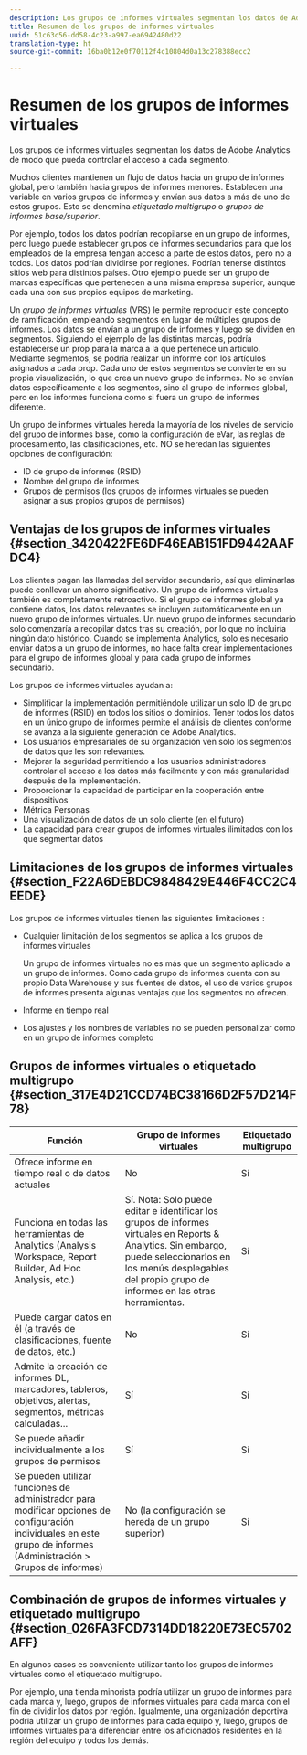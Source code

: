 ```yaml
---
description: Los grupos de informes virtuales segmentan los datos de Adobe Analytics de modo que pueda controlar el acceso a cada segmento.
title: Resumen de los grupos de informes virtuales
uuid: 51c63c56-dd58-4c23-a997-ea6942480d22
translation-type: ht
source-git-commit: 16ba0b12e0f70112f4c10804d0a13c278388ecc2

---
```



# Resumen de los grupos de informes virtuales

Los grupos de informes virtuales segmentan los datos de Adobe Analytics de modo que pueda controlar el acceso a cada segmento.

Muchos clientes mantienen un flujo de datos hacia un grupo de informes global, pero también hacia grupos de informes menores. Establecen una variable en varios grupos de informes y envían sus datos a más de uno de estos grupos. Esto se denomina *etiquetado multigrupo* o *grupos de informes base/superior*.

Por ejemplo, todos los datos podrían recopilarse en un grupo de informes, pero luego puede establecer grupos de informes secundarios para que los empleados de la empresa tengan acceso a parte de estos datos, pero no a todos. Los datos podrían dividirse por regiones. Podrían tenerse distintos sitios web para distintos países. Otro ejemplo puede ser un grupo de marcas específicas que pertenecen a una misma empresa superior, aunque cada una con sus propios equipos de marketing.

Un *grupo de informes virtuales* (VRS) le permite reproducir este concepto de ramificación, empleando segmentos en lugar de múltiples grupos de informes. Los datos se envían a un grupo de informes y luego se dividen en segmentos. Siguiendo el ejemplo de las distintas marcas, podría establecerse un prop para la marca a la que pertenece un artículo. Mediante segmentos, se podría realizar un informe con los artículos asignados a cada prop. Cada uno de estos segmentos se convierte en su propia visualización, lo que crea un nuevo grupo de informes. No se envían datos específicamente a los segmentos, sino al grupo de informes global, pero en los informes funciona como si fuera un grupo de informes diferente.

Un grupo de informes virtuales hereda la mayoría de los niveles de servicio del grupo de informes base, como la configuración de eVar, las reglas de procesamiento, las clasificaciones, etc. NO se heredan las siguientes opciones de configuración:

* ID de grupo de informes (RSID)
* Nombre del grupo de informes
* Grupos de permisos (los grupos de informes virtuales se pueden asignar a sus propios grupos de permisos)

## Ventajas de los grupos de informes virtuales {#section_3420422FE6DF46EAB151FD9442AAFDC4}

Los clientes pagan las llamadas del servidor secundario, así que eliminarlas puede conllevar un ahorro significativo. Un grupo de informes virtuales también es completamente retroactivo. Si el grupo de informes global ya contiene datos, los datos relevantes se incluyen automáticamente en un nuevo grupo de informes virtuales. Un nuevo grupo de informes secundario solo comenzaría a recopilar datos tras su creación, por lo que no incluiría ningún dato histórico. Cuando se implementa Analytics, solo es necesario enviar datos a un grupo de informes, no hace falta crear implementaciones para el grupo de informes global y para cada grupo de informes secundario.

Los grupos de informes virtuales ayudan a:

* Simplificar la implementación permitiéndole utilizar un solo ID de grupo de informes (RSID) en todos los sitios o dominios. Tener todos los datos en un único grupo de informes permite el análisis de clientes conforme se avanza a la siguiente generación de Adobe Analytics.
* Los usuarios empresariales de su organización ven solo los segmentos de datos que les son relevantes.
* Mejorar la seguridad permitiendo a los usuarios administradores controlar el acceso a los datos más fácilmente y con más granularidad después de la implementación.
* Proporcionar la capacidad de participar en la cooperación entre dispositivos
* Métrica Personas
* Una visualización de datos de un solo cliente (en el futuro)
* La capacidad para crear grupos de informes virtuales ilimitados con los que segmentar datos

## Limitaciones de los grupos de informes virtuales {#section_F22A6DEBDC9848429E446F4CC2C4EEDE}

Los grupos de informes virtuales tienen las siguientes limitaciones :

* Cualquier limitación de los segmentos se aplica a los grupos de informes virtuales

   Un grupo de informes virtuales no es más que un segmento aplicado a un grupo de informes. Como cada grupo de informes cuenta con su propio Data Warehouse y sus fuentes de datos, el uso de varios grupos de informes presenta algunas ventajas que los segmentos no ofrecen.
* Informe en tiempo real
* Los ajustes y los nombres de variables no se pueden personalizar como en un grupo de informes completo

## Grupos de informes virtuales o etiquetado multigrupo {#section_317E4D21CCD74BC38166D2F57D214F78}

| Función | Grupo de informes virtuales | Etiquetado multigrupo |
|--- |--- |--- |
| Ofrece informe en tiempo real o de datos actuales | No | Sí |
| Funciona en todas las herramientas de Analytics (Analysis Workspace, Report Builder, Ad Hoc Analysis, etc.) | Sí.   Nota: Solo puede editar e identificar los grupos de informes virtuales en Reports &amp; Analytics. Sin embargo, puede seleccionarlos en los menús desplegables del propio grupo de informes en las otras herramientas. | Sí |
| Puede cargar datos en él (a través de clasificaciones, fuente de datos, etc.) | No | Sí |
| Admite la creación de informes DL, marcadores, tableros, objetivos, alertas, segmentos, métricas calculadas... | Sí | Sí |
| Se puede añadir individualmente a los grupos de permisos | Sí | Sí |
| Se pueden utilizar funciones de administrador para modificar opciones de configuración individuales en este grupo de informes (Administración &gt; Grupos de informes) | No (la configuración se hereda de un grupo superior) | Sí |

## Combinación de grupos de informes virtuales y etiquetado multigrupo {#section_026FA3FCD7314DD18220E73EC5702AFF}

En algunos casos es conveniente utilizar tanto los grupos de informes virtuales como el etiquetado multigrupo.

Por ejemplo, una tienda minorista podría utilizar un grupo de informes para cada marca y, luego, grupos de informes virtuales para cada marca con el fin de dividir los datos por región. Igualmente, una organización deportiva podría utilizar un grupo de informes para cada equipo y, luego, grupos de informes virtuales para diferenciar entre los aficionados residentes en la región del equipo y todos los demás.
